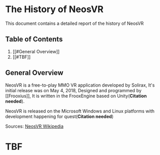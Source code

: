 # The History of NeosVR
This document contains a detailed report of the history of NeosVR

## Table of Contents
1. [[#General Overview]]
2. [[#TBF]]

## General Overview
NeosVR is a free-to-play MMO VR application developed by Solirax, It's initial release was on May 4, 2018, Designed  and programmed by [[Frooxius]], It is written in the FrooxEngine based on Unity(**Citation needed**).

NeosVR is released on the Microsoft Windows and Linux platforms with development happening for quest(**Citation needed**)

Sources: [NeosVR Wikipedia](https://en.wikipedia.org/wiki/NeosVR)
# TBF
